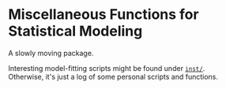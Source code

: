 Miscellaneous Functions for Statistical Modeling
================================================

A slowly moving package. 

Interesting model-fitting scripts might be found under [`inst/`][inst].  
Otherwise, it's just a log of some personal scripts and functions.



[inst]: https://github.com/liao961120/stom/tree/main/inst
